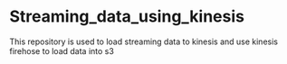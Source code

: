 # Streaming_data_using_kinesis
This repository is used to load streaming data to kinesis and use kinesis firehose to load data into s3
